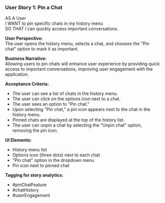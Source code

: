 ### User Story 1: Pin a Chat

AS A User  
I WANT to pin specific chats in my history menu  
SO THAT I can quickly access important conversations.

**User Perspective:**  
The user opens the history menu, selects a chat, and chooses the "Pin chat" option to mark it as important.

**Business Narrative:**  
Allowing users to pin chats will enhance user experience by providing quick access to important conversations, improving user engagement with the application.

**Acceptance Criteria:**

*   The user can see a list of chats in the history menu.
*   The user can click on the options icon next to a chat.
*   The user sees an option to "Pin chat."
*   Upon selecting "Pin chat," a pin icon appears next to the chat in the history menu.
*   Pinned chats are displayed at the top of the history list.
*   The user can unpin a chat by selecting the "Unpin chat" option, removing the pin icon.

**UI Elements:**

*   History menu list
*   Options icon (three dots) next to each chat
*   "Pin chat" option in the dropdown menu
*   Pin icon next to pinned chat

**Tagging for story analytics:**

*   #pinChatFeature
*   #chatHistory
*   #userEngagement